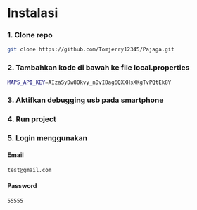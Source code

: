 # Instalasi

### 1. Clone repo
   ```sh 
   git clone https://github.com/Tomjerry12345/Pajaga.git
   ```
### 2. Tambahkan kode di bawah ke file local.properties
   ```sh 
   MAPS_API_KEY=AIzaSyDw8Okvy_nDvIDag6QXXHsXKgTvPQtEk8Y
   ```
### 3. Aktifkan debugging usb pada smartphone
### 4. Run project
### 5. Login menggunakan
   #### Email
   ```sh 
   test@gmail.com
   ```
   #### Password
   ```sh 
   55555
   ```
